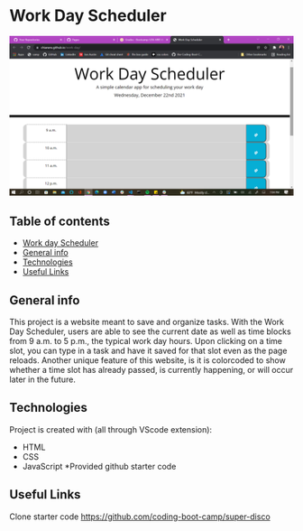 # Work Day Scheduler

![work-day](assets/images/work-day-sc.png)
## Table of contents
* [Work day Scheduler](https://chiarans.github.io/work-day/)
* [General info](#general-info)
* [Technologies](#technologies)
* [Useful Links](#useful-links)


## General info
This project is a website meant to save and organize tasks. With the Work Day Scheduler, users are able to see the current date as well as time blocks from 9 a.m. to 5 p.m., the typical work day hours. Upon clicking on a time slot, you can type in a task and have it saved for that slot even as the page reloads. Another unique feature of this website, is it is colorcoded to show whether a time slot has already passed, is currently happening, or will occur later in the future. 
	
## Technologies
Project is created with (all through VScode extension):
* HTML
* CSS
* JavaScript
*Provided github starter code
	
## Useful Links
Clone starter code https://github.com/coding-boot-camp/super-disco
